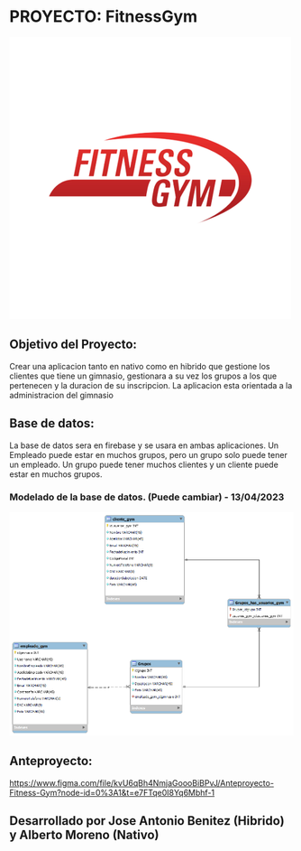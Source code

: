 # PROYECTO: FitnessGym

![Logo](Imagenes/logo.png)

## Objetivo del Proyecto: 
Crear una aplicacion tanto en nativo como en hibrido que gestione los clientes que tiene un gimnasio, gestionara a su vez los grupos a los que pertenecen y la duracion de su inscripcion. La aplicacion esta orientada a la administracion del gimnasio

## Base de datos:
La base de datos sera en firebase y se usara en ambas aplicaciones. Un Empleado puede estar en muchos grupos, pero un grupo solo puede tener un empleado. Un grupo puede tener muchos clientes y un cliente puede estar en muchos grupos.

### Modelado de la base de datos. (Puede cambiar) - 13/04/2023
![Modelado](Imagenes/FitnessGym.png)

## Anteproyecto: 
https://www.figma.com/file/kvU6qBh4NmjaGoooBiBPvJ/Anteproyecto-Fitness-Gym?node-id=0%3A1&t=e7FTqe0I8Yq6Mbhf-1

## Desarrollado por Jose Antonio Benitez (Hibrido) y Alberto Moreno (Nativo)
